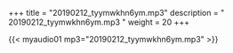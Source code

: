 +++
title = "20190212_tyymwkhn6ym.mp3"
description = " 20190212_tyymwkhn6ym.mp3 "
weight = 20
+++

{{< myaudio01 mp3="20190212_tyymwkhn6ym.mp3" >}}

